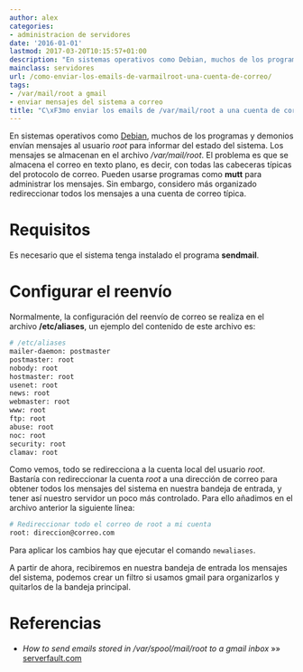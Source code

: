 ```yaml
---
author: alex
categories:
- administracion de servidores
date: '2016-01-01'
lastmod: 2017-03-20T10:15:57+01:00
description: "En sistemas operativos como Debian, muchos de los programas y demonios  env\xEDan mensajes al usuario root para informar del estado del sistema. Los mensajes  se almacenan en el archivo /var/mail/root. El problema es que se almacena el correo  en texto plano, es decir, con todas las cabeceras t\xEDpicas del protocolo de correo.  Pueden usarse programas como mutt para administrar los mensajes. Sin embargo, considero  m\xE1s organizado redireccionar todos los mensajes a una cuenta de correo t\xEDpica."
mainclass: servidores
url: /como-enviar-los-emails-de-varmailroot-una-cuenta-de-correo/
tags:
- /var/mail/root a gmail
- enviar mensajes del sistema a correo
title: "C\xF3mo enviar los emails de /var/mail/root a una cuenta de correo"
---
```


En sistemas operativos como <a href="/tags/debian">Debian</a>, muchos de los programas y demonios envían mensajes al usuario _root_ para informar del estado del sistema. Los mensajes se almacenan en el archivo _/var/mail/root_. El problema es que se almacena el correo en texto plano, es decir, con todas las cabeceras típicas del protocolo de correo. Pueden usarse programas como __mutt__ para administrar los mensajes. Sin embargo, considero más organizado redireccionar todos los mensajes a una cuenta de correo típica.

<!--more--><!--ad-->

# Requisitos

Es necesario que el sistema tenga instalado el programa **sendmail**.

# Configurar el reenvío

Normalmente, la configuración del reenvío de correo se realiza en el archivo **/etc/aliases**, un ejemplo del contenido de este archivo es:

```bash
# /etc/aliases
mailer-daemon: postmaster
postmaster: root
nobody: root
hostmaster: root
usenet: root
news: root
webmaster: root
www: root
ftp: root
abuse: root
noc: root
security: root
clamav: root
```

Como vemos, todo se redirecciona a la cuenta local del usuario *root*. Bastaría con redireccionar la cuenta *root* a una dirección de correo para obtener todos los mensajes del sistema en nuestra bandeja de entrada, y tener así nuestro servidor un poco más controlado. Para ello añadimos en el archivo anterior la siguiente línea:

```bash
# Redireccionar todo el correo de root a mi cuenta
root: direccion@correo.com
```

Para aplicar los cambios hay que ejecutar el comando `newaliases`.

A partir de ahora, recibiremos en nuestra bandeja de entrada los mensajes del sistema, podemos crear un filtro si usamos gmail para organizarlos y quitarlos de la bandeja principal.

# Referencias

- *How to send emails stored in /var/spool/mail/root to a gmail inbox* »» <a href="http://serverfault.com/questions/554922/how-to-send-emails-stored-in-var-spool-mail-root-to-a-gmail-inboxbr/" target="_blank">serverfault.com</a>
